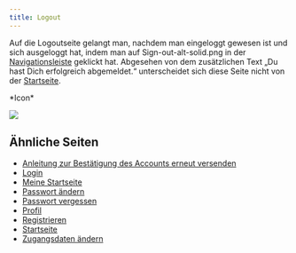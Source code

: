 ```yaml
---
title: Logout
---
```

Auf die Logoutseite gelangt man, nachdem man eingeloggt gewesen ist und sich ausgeloggt hat, indem man auf Sign-out-alt-solid.png in der [Navigationsleiste](nav-bar.md) geklickt hat. Abgesehen von dem zusätzlichen Text „Du hast Dich erfolgreich abgemeldet.“ unterscheidet sich diese Seite nicht von der [Startseite](home-page.md).

\*Icon\*

![](/img/Logout_thumb.png)

## Ähnliche Seiten
* [Anleitung zur Bestätigung des Accounts erneut versenden](activate-account.md)
* [Login](login.md)
* [Meine Startseite](my-home-page.md)
* [Passwort ändern](change-password.md)
* [Passwort vergessen](password-forgotten.md)
* [Profil](profile.md)
* [Registrieren](registration.md)
* [Startseite](home-page.md)
* [Zugangsdaten ändern](change-login-data.md)
